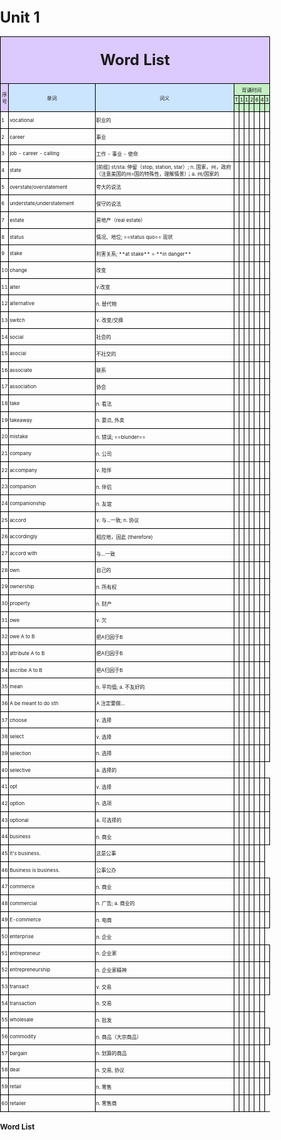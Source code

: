 # Unit 1

<!DOCTYPE html>
<html lang="en">
<head>
    <meta charset="UTF-8">
    <meta name="viewport" content="width=device-width, initial-scale=1.0">
    <title>Wordlist</title>
    <style>
        body {
            font-size: 12px;
            margin: 0;
            padding: 0;
        }
        table {
            width: 100%;
            max-width: 210mm;
            border-collapse: collapse;
        }
        td {
            border: 1px solid black;
            padding: 1px;
            font-size: 8px;
        }
        th {
            vertical-align: middle;
            text-align: center;
        }
        .title-row td {
            background-color: white;
            font-size: 18pt;
            font-weight: bold;
            height: 20mm;
            text-align: center;
            vertical-align: middle;
        }
    </style>
</head>
<body>
    <table>
        <tr class="title-row">
            <td colspan="10" style="background-color: #dcc9fd;text-align: center; vertical-align: middle;">Word List</td>
        </tr>
        <tr style='height:5mm'>
            <td rowspan=3 height=5 style="height:5mm;background-color: #dcc9fd;text-align: center; vertical-align: middle;">序号</td>
            <td rowspan=3 height=5 style="height:5mm;width: 40mm; background-color: #cce5ff; text-align: center; vertical-align: middle;">单词</td>
            <td rowspan=3 height=5 style="height:5mm;width: 80mm;background-color: #cce5ff;text-align: center; vertical-align: middle;">词义</td>
            <td colspan=7 style="height:2mm;width: 60mm;background-color: #c4efc5;text-align: center;">背诵时间</td>
        </tr>
        <tr style="height:2mm;background-color: #c4efc5;">
            <td>T</td>
            <td>1</td>
            <td>1</td>
            <td>2</td>
            <td>6</td>
            <td>4</td>
            <td>3</td>
        </tr>
        <tr style="height:1mm;background-color: #c4efc5;">
            <td>&nbsp;</td>
            <td>&nbsp;</td>
            <td>&nbsp;</td>
            <td>&nbsp;</td>
            <td>&nbsp;</td>
            <td>&nbsp;</td>
            <td>&nbsp;</td>
        </tr>
    <tbody>
        <!-- 第一组 -->
        <tr style='height:20pt'>
            <td>1</td>
            <td>vocational</td>
            <td>职业的</td>
            <td>&nbsp;</td>
            <td>&nbsp;</td>
            <td>&nbsp;</td>
            <td>&nbsp;</td>
            <td>&nbsp;</td>
            <td>&nbsp;</td>
            <td>&nbsp;</td>
        </tr>
        <tr style='height:20pt'>
            <td>2</td>
            <td>career</td>
            <td>事业</td>
            <td>&nbsp;</td>
            <td>&nbsp;</td>
            <td>&nbsp;</td>
            <td>&nbsp;</td>
            <td>&nbsp;</td>
            <td>&nbsp;</td>
            <td>&nbsp;</td>
        </tr>
        <tr style='height:20pt'>
            <td>3</td>
            <td>job - career - calling</td>
            <td>工作 - 事业 - 使命</td>
            <td>&nbsp;</td>
            <td>&nbsp;</td>
            <td>&nbsp;</td>
            <td>&nbsp;</td>
            <td>&nbsp;</td>
            <td>&nbsp;</td>
            <td>&nbsp;</td>
        </tr>
        <!-- 第二组 -->
        <tr style='height:20pt'>
            <td>4</td>
            <td>state</td>
            <td>[前缀] st/sta: 停留（stop, station, star）; n. 国家，州，政府（注意美国的州=国的特殊性，理解情景）；a. 州/国家的</td>
            <td>&nbsp;</td>
            <td>&nbsp;</td>
            <td>&nbsp;</td>
            <td>&nbsp;</td>
            <td>&nbsp;</td>
            <td>&nbsp;</td>
            <td>&nbsp;</td>
        </tr>
        <tr style='height:20pt'>
            <td>5</td>
            <td>overstate/overstatement</td>
            <td>夸大的说法</td>
            <td>&nbsp;</td>
            <td>&nbsp;</td>
            <td>&nbsp;</td>
            <td>&nbsp;</td>
            <td>&nbsp;</td>
            <td>&nbsp;</td>
            <td>&nbsp;</td>
        </tr>
        <tr style='height:20pt'>
            <td>6</td>
            <td>understate/understatement</td>
            <td>保守的说法</td>
            <td>&nbsp;</td>
            <td>&nbsp;</td>
            <td>&nbsp;</td>
            <td>&nbsp;</td>
            <td>&nbsp;</td>
            <td>&nbsp;</td>
            <td>&nbsp;</td>
        </tr>
        <tr style='height:20pt'>
            <td>7</td>
            <td>estate</td>
            <td>房地产（real estate）</td>
            <td>&nbsp;</td>
            <td>&nbsp;</td>
            <td>&nbsp;</td>
            <td>&nbsp;</td>
            <td>&nbsp;</td>
            <td>&nbsp;</td>
            <td>&nbsp;</td>
        </tr>
        <tr style='height:20pt'>
            <td>8</td>
            <td>status</td>
            <td>情况、地位; ==status quo== 现状</td>
            <td>&nbsp;</td>
            <td>&nbsp;</td>
            <td>&nbsp;</td>
            <td>&nbsp;</td>
            <td>&nbsp;</td>
            <td>&nbsp;</td>
            <td>&nbsp;</td>
        </tr>
        <tr style='height:20pt'>
            <td>9</td>
            <td>stake</td>
            <td>利害关系; **at stake** = **in danger**</td>
            <td>&nbsp;</td>
            <td>&nbsp;</td>
            <td>&nbsp;</td>
            <td>&nbsp;</td>
            <td>&nbsp;</td>
            <td>&nbsp;</td>
            <td>&nbsp;</td>
        </tr>
        <!-- 第三组 -->
        <tr style='height:20pt'>
            <td>10</td>
            <td>change</td>
            <td>改变</td>
            <td>&nbsp;</td>
            <td>&nbsp;</td>
            <td>&nbsp;</td>
            <td>&nbsp;</td>
            <td>&nbsp;</td>
            <td>&nbsp;</td>
            <td>&nbsp;</td>
        </tr>
        <tr style='height:20pt'>
            <td>11</td>
            <td>alter</td>
            <td>v.改变</td>
            <td>&nbsp;</td>
            <td>&nbsp;</td>
            <td>&nbsp;</td>
            <td>&nbsp;</td>
            <td>&nbsp;</td>
            <td>&nbsp;</td>
            <td>&nbsp;</td>
        </tr>
        <tr style='height:20pt'>
            <td>12</td>
            <td>alternative</td>
            <td>n. 替代物</td>
            <td>&nbsp;</td>
            <td>&nbsp;</td>
            <td>&nbsp;</td>
            <td>&nbsp;</td>
            <td>&nbsp;</td>
            <td>&nbsp;</td>
            <td>&nbsp;</td>
        </tr>
        <tr style='height:20pt'>
            <td>13</td>
            <td>switch</td>
            <td>v. 改变/交换</td>
            <td>&nbsp;</td>
            <td>&nbsp;</td>
            <td>&nbsp;</td>
            <td>&nbsp;</td>
            <td>&nbsp;</td>
            <td>&nbsp;</td>
            <td>&nbsp;</td>
        </tr>
        <!-- 第四组 -->
        <tr style='height:20pt'>
            <td>14</td>
            <td>social</td>
            <td>社会的</td>
            <td>&nbsp;</td>
            <td>&nbsp;</td>
            <td>&nbsp;</td>
            <td>&nbsp;</td>
            <td>&nbsp;</td>
            <td>&nbsp;</td>
            <td>&nbsp;</td>
        </tr>
        <tr style='height:20pt'>
            <td>15</td>
            <td>asocial</td>
            <td>不社交的</td>
            <td>&nbsp;</td>
            <td>&nbsp;</td>
            <td>&nbsp;</td>
            <td>&nbsp;</td>
            <td>&nbsp;</td>
            <td>&nbsp;</td>
            <td>&nbsp;</td>
        </tr>
        <tr style='height:20pt'>
            <td>16</td>
            <td>associate</td>
            <td>联系</td>
            <td>&nbsp;</td>
            <td>&nbsp;</td>
            <td>&nbsp;</td>
            <td>&nbsp;</td>
            <td>&nbsp;</td>
            <td>&nbsp;</td>
            <td>&nbsp;</td>
        </tr>
        <tr style='height:20pt'>
            <td>17</td>
            <td>association</td>
            <td>协会</td>
            <td>&nbsp;</td>
            <td>&nbsp;</td>
            <td>&nbsp;</td>
            <td>&nbsp;</td>
            <td>&nbsp;</td>
            <td>&nbsp;</td>
            <td>&nbsp;</td>
        </tr>
        <!-- 第五组 -->
        <tr style='height:20pt'>
            <td>18</td>
            <td>take</td>
            <td>n. 看法</td>
            <td>&nbsp;</td>
            <td>&nbsp;</td>
            <td>&nbsp;</td>
            <td>&nbsp;</td>
            <td>&nbsp;</td>
            <td>&nbsp;</td>
            <td>&nbsp;</td>
        </tr>
        <tr style='height:20pt'>
            <td>19</td>
            <td>takeaway</td>
            <td>n. 要点, 外卖</td>
            <td>&nbsp;</td>
            <td>&nbsp;</td>
            <td>&nbsp;</td>
            <td>&nbsp;</td>
            <td>&nbsp;</td>
            <td>&nbsp;</td>
            <td>&nbsp;</td>
        </tr>
        <tr style='height:20pt'>
            <td>20</td>
            <td>mistake</td>
            <td>n. 错误; ==blunder==</td>
            <td>&nbsp;</td>
            <td>&nbsp;</td>
            <td>&nbsp;</td>
            <td>&nbsp;</td>
            <td>&nbsp;</td>
            <td>&nbsp;</td>
            <td>&nbsp;</td>
        </tr>
        <!-- 第六组 -->
        <tr style='height:20pt'>
            <td>21</td>
            <td>company</td>
            <td>n. 公司</td>
            <td>&nbsp;</td>
            <td>&nbsp;</td>
            <td>&nbsp;</td>
            <td>&nbsp;</td>
            <td>&nbsp;</td>
            <td>&nbsp;</td>
            <td>&nbsp;</td>
        </tr>
        <tr style='height:20pt'>
            <td>22</td>
            <td>accompany</td>
            <td>v. 陪伴</td>
            <td>&nbsp;</td>
            <td>&nbsp;</td>
            <td>&nbsp;</td>
            <td>&nbsp;</td>
            <td>&nbsp;</td>
            <td>&nbsp;</td>
            <td>&nbsp;</td>
        </tr>
        <tr style='height:20pt'>
            <td>23</td>
            <td>companion</td>
            <td>n. 伴侣</td>
            <td>&nbsp;</td>
            <td>&nbsp;</td>
            <td>&nbsp;</td>
            <td>&nbsp;</td>
            <td>&nbsp;</td>
            <td>&nbsp;</td>
            <td>&nbsp;</td>
        </tr>
        <tr style='height:20pt'>
            <td>24</td>
            <td>companionship</td>
            <td>n. 友谊</td>
            <td>&nbsp;</td>
            <td>&nbsp;</td>
            <td>&nbsp;</td>
            <td>&nbsp;</td>
            <td>&nbsp;</td>
            <td>&nbsp;</td>
            <td>&nbsp;</td>
        </tr>
        <!-- 第七组 -->
        <tr style='height:20pt'>
            <td>25</td>
            <td>accord</td>
            <td>v. 与...一致; n. 协议</td>
            <td>&nbsp;</td>
            <td>&nbsp;</td>
            <td>&nbsp;</td>
            <td>&nbsp;</td>
            <td>&nbsp;</td>
            <td>&nbsp;</td>
            <td>&nbsp;</td>
        </tr>
        <tr style='height:20pt'>
            <td>26</td>
            <td>accordingly</td>
            <td>相应地，因此 (therefore)</td>
            <td>&nbsp;</td>
            <td>&nbsp;</td>
            <td>&nbsp;</td>
            <td>&nbsp;</td>
            <td>&nbsp;</td>
            <td>&nbsp;</td>
            <td>&nbsp;</td>
        </tr>
        <tr style='height:20pt'>
            <td>27</td>
            <td>accord with</td>
            <td>与...一致</td>
            <td>&nbsp;</td>
            <td>&nbsp;</td>
            <td>&nbsp;</td>
            <td>&nbsp;</td>
            <td>&nbsp;</td>
            <td>&nbsp;</td>
            <td>&nbsp;</td>
        </tr>
        <!-- 第八组 -->
        <tr style='height:20pt'>
            <td>28</td>
            <td>own</td>
            <td>自己的</td>
            <td>&nbsp;</td>
            <td>&nbsp;</td>
            <td>&nbsp;</td>
            <td>&nbsp;</td>
            <td>&nbsp;</td>
            <td>&nbsp;</td>
            <td>&nbsp;</td>
        </tr>
        <tr style='height:20pt'>
            <td>29</td>
            <td>ownership</td>
            <td>n. 所有权</td>
            <td>&nbsp;</td>
            <td>&nbsp;</td>
            <td>&nbsp;</td>
            <td>&nbsp;</td>
            <td>&nbsp;</td>
            <td>&nbsp;</td>
            <td>&nbsp;</td>
        </tr>
        <tr style='height:20pt'>
            <td>30</td>
            <td>property</td>
            <td>n. 财产</td>
            <td>&nbsp;</td>
            <td>&nbsp;</td>
            <td>&nbsp;</td>
            <td>&nbsp;</td>
            <td>&nbsp;</td>
            <td>&nbsp;</td>
            <td>&nbsp;</td>
        </tr>
        <tr style='height:20pt'>
            <td>31</td>
            <td>owe</td>
            <td>v. 欠</td>
            <td>&nbsp;</td>
            <td>&nbsp;</td>
            <td>&nbsp;</td>
            <td>&nbsp;</td>
            <td>&nbsp;</td>
            <td>&nbsp;</td>
            <td>&nbsp;</td>
        </tr>
        <tr style='height:20pt'>
            <td>32</td>
            <td>owe A to B</td>
            <td>把A归因于B</td>
            <td>&nbsp;</td>
            <td>&nbsp;</td>
            <td>&nbsp;</td>
            <td>&nbsp;</td>
            <td>&nbsp;</td>
            <td>&nbsp;</td>
            <td>&nbsp;</td>
        </tr>
        <tr style='height:20pt'>
            <td>33</td>
            <td>attribute A to B</td>
            <td>把A归因于B</td>
            <td>&nbsp;</td>
            <td>&nbsp;</td>
            <td>&nbsp;</td>
            <td>&nbsp;</td>
            <td>&nbsp;</td>
            <td>&nbsp;</td>
            <td>&nbsp;</td>
        </tr>
        <tr style='height:20pt'>
            <td>34</td>
            <td>ascribe A to B</td>
            <td>把A归因于B</td>
            <td>&nbsp;</td>
            <td>&nbsp;</td>
            <td>&nbsp;</td>
            <td>&nbsp;</td>
            <td>&nbsp;</td>
            <td>&nbsp;</td>
            <td>&nbsp;</td>
        </tr>
        <!-- 第九组 -->
        <tr style='height:20pt'>
            <td>35</td>
            <td>mean</td>
            <td>n. 平均值; a. 不友好的</td>
            <td>&nbsp;</td>
            <td>&nbsp;</td>
            <td>&nbsp;</td>
            <td>&nbsp;</td>
            <td>&nbsp;</td>
            <td>&nbsp;</td>
            <td>&nbsp;</td>
        </tr>
        <tr style='height:20pt'>
            <td>36</td>
            <td>A be meant to do sth</td>
            <td>A 注定要做...</td>
            <td>&nbsp;</td>
            <td>&nbsp;</td>
            <td>&nbsp;</td>
            <td>&nbsp;</td>
            <td>&nbsp;</td>
            <td>&nbsp;</td>
            <td>&nbsp;</td>
        </tr>
        <!-- 第十组 -->
        <tr style='height:20pt'>
            <td>37</td>
            <td>choose</td>
            <td>v. 选择</td>
            <td>&nbsp;</td>
            <td>&nbsp;</td>
            <td>&nbsp;</td>
            <td>&nbsp;</td>
            <td>&nbsp;</td>
            <td>&nbsp;</td>
            <td>&nbsp;</td>
        </tr>
        <tr style='height:20pt'>
            <td>38</td>
            <td>select</td>
            <td>v. 选择</td>
            <td>&nbsp;</td>
            <td>&nbsp;</td>
            <td>&nbsp;</td>
            <td>&nbsp;</td>
            <td>&nbsp;</td>
            <td>&nbsp;</td>
            <td>&nbsp;</td>
        </tr>
        <tr style='height:20pt'>
            <td>39</td>
            <td>selection</td>
            <td>n. 选择</td>
            <td>&nbsp;</td>
            <td>&nbsp;</td>
            <td>&nbsp;</td>
            <td>&nbsp;</td>
            <td>&nbsp;</td>
            <td>&nbsp;</td>
            <td>&nbsp;</td>
        </tr>
        <tr style='height:20pt'>
            <td>40</td>
            <td>selective</td>
            <td>a. 选择的</td>
            <td>&nbsp;</td>
            <td>&nbsp;</td>
            <td>&nbsp;</td>
            <td>&nbsp;</td>
            <td>&nbsp;</td>
            <td>&nbsp;</td>
        </tr>
        <tr style='height:20pt'>
            <td>41</td>
            <td>opt</td>
            <td>v. 选择</td>
            <td>&nbsp;</td>
            <td>&nbsp;</td>
            <td>&nbsp;</td>
            <td>&nbsp;</td>
            <td>&nbsp;</td>
            <td>&nbsp;</td>
            <td>&nbsp;</td>
        </tr>
        <tr style='height:20pt'>
            <td>42</td>
            <td>option</td>
            <td>n. 选项</td>
            <td>&nbsp;</td>
            <td>&nbsp;</td>
            <td>&nbsp;</td>
            <td>&nbsp;</td>
            <td>&nbsp;</td>
            <td>&nbsp;</td>
            <td>&nbsp;</td>
        </tr>
        <tr style='height:20pt'>
            <td>43</td>
            <td>optional</td>
            <td>a. 可选择的</td>
            <td>&nbsp;</td>
            <td>&nbsp;</td>
            <td>&nbsp;</td>
            <td>&nbsp;</td>
            <td>&nbsp;</td>
            <td>&nbsp;</td>
            <td>&nbsp;</td>
        </tr>
        <!-- 第十一组 -->
        <tr style='height:20pt'>
            <td>44</td>
            <td>business</td>
            <td>n. 商业</td>
            <td>&nbsp;</td>
            <td>&nbsp;</td>
            <td>&nbsp;</td>
            <td>&nbsp;</td>
            <td>&nbsp;</td>
            <td>&nbsp;</td>
            <td>&nbsp;</td>
        </tr>
        <tr style='height:20pt'>
            <td>45</td>
            <td>It's business.</td>
            <td>这是公事</td>
            <td>&nbsp;</td>
            <td>&nbsp;</td>
            <td>&nbsp;</td>
            <td>&nbsp;</td>
            <td>&nbsp;</td>
            <td>&nbsp;</td>
        </tr>
        <tr style='height:20pt'>
            <td>46</td>
            <td>Business is business.</td>
            <td>公事公办</td>
            <td>&nbsp;</td>
            <td>&nbsp;</td>
            <td>&nbsp;</td>
            <td>&nbsp;</td>
            <td>&nbsp;</td>
            <td>&nbsp;</td>
        </tr>
        <tr style='height:20pt'>
            <td>47</td>
            <td>commerce</td>
            <td>n. 商业</td>
            <td>&nbsp;</td>
            <td>&nbsp;</td>
            <td>&nbsp;</td>
            <td>&nbsp;</td>
            <td>&nbsp;</td>
            <td>&nbsp;</td>
            <td>&nbsp;</td>
        </tr>
        <tr style='height:20pt'>
            <td>48</td>
            <td>commercial</td>
            <td>n. 广告; a. 商业的</td>
            <td>&nbsp;</td>
            <td>&nbsp;</td>
            <td>&nbsp;</td>
            <td>&nbsp;</td>
            <td>&nbsp;</td>
            <td>&nbsp;</td>
            <td>&nbsp;</td>
        </tr>
        <tr style='height:20pt'>
            <td>49</td>
            <td>E-commerce</td>
            <td>n. 电商</td>
            <td>&nbsp;</td>
            <td>&nbsp;</td>
            <td>&nbsp;</td>
            <td>&nbsp;</td>
            <td>&nbsp;</td>
            <td>&nbsp;</td>
            <td>&nbsp;</td>
        </tr>
        <tr style='height:20pt'>
            <td>50</td>
            <td>enterprise</td>
            <td>n. 企业</td>
            <td>&nbsp;</td>
            <td>&nbsp;</td>
            <td>&nbsp;</td>
            <td>&nbsp;</td>
            <td>&nbsp;</td>
            <td>&nbsp;</td>
        </tr>
        <tr style='height:20pt'>
            <td>51</td>
            <td>entrepreneur</td>
            <td>n. 企业家</td>
            <td>&nbsp;</td>
            <td>&nbsp;</td>
            <td>&nbsp;</td>
            <td>&nbsp;</td>
            <td>&nbsp;</td>
            <td>&nbsp;</td>
            <td>&nbsp;</td>
        </tr>
        <tr style='height:20pt'>
            <td>52</td>
            <td>entrepreneurship</td>
            <td>n. 企业家精神</td>
            <td>&nbsp;</td>
            <td>&nbsp;</td>
            <td>&nbsp;</td>
            <td>&nbsp;</td>
            <td>&nbsp;</td>
            <td>&nbsp;</td>
            <td>&nbsp;</td>
        </tr>
        <tr style='height:20pt'>
            <td>53</td>
            <td>transact</td>
            <td>v. 交易</td>
            <td>&nbsp;</td>
            <td>&nbsp;</td>
            <td>&nbsp;</td>
            <td>&nbsp;</td>
            <td>&nbsp;</td>
            <td>&nbsp;</td>
            <td>&nbsp;</td>
        </tr>
        <tr style='height:20pt'>
            <td>54</td>
            <td>transaction</td>
            <td>n. 交易</td>
            <td>&nbsp;</td>
            <td>&nbsp;</td>
            <td>&nbsp;</td>
            <td>&nbsp;</td>
            <td>&nbsp;</td>
            <td>&nbsp;</td>
        </tr>
        <tr style='height:20pt'>
            <td>55</td>
            <td>wholesale</td>
            <td>n. 批发</td>
            <td>&nbsp;</td>
            <td>&nbsp;</td>
            <td>&nbsp;</td>
            <td>&nbsp;</td>
            <td>&nbsp;</td>
            <td>&nbsp;</td>
        </tr>
        <tr style='height:20pt'>
            <td>56</td>
            <td>commodity</td>
            <td>n. 商品（大宗商品）</td>
            <td>&nbsp;</td>
            <td>&nbsp;</td>
            <td>&nbsp;</td>
            <td>&nbsp;</td>
            <td>&nbsp;</td>
            <td>&nbsp;</td>
            <td>&nbsp;</td>
        </tr>
        <tr style='height:20pt'>
            <td>57</td>
            <td>bargain</td>
            <td>n. 划算的商品</td>
            <td>&nbsp;</td>
            <td>&nbsp;</td>
            <td>&nbsp;</td>
            <td>&nbsp;</td>
            <td>&nbsp;</td>
            <td>&nbsp;</td>
        </tr>
        <tr style='height:20pt'>
            <td>58</td>
            <td>deal</td>
            <td>n. 交易, 协议</td>
            <td>&nbsp;</td>
            <td>&nbsp;</td>
            <td>&nbsp;</td>
            <td>&nbsp;</td>
            <td>&nbsp;</td>
            <td>&nbsp;</td>
            <td>&nbsp;</td>
        </tr>
        <tr style='height:20pt'>
            <td>59</td>
            <td>retail</td>
            <td>n. 零售</td>
            <td>&nbsp;</td>
            <td>&nbsp;</td>
            <td>&nbsp;</td>
            <td>&nbsp;</td>
            <td>&nbsp;</td>
            <td>&nbsp;</td>
            <td>&nbsp;</td>
        </tr>
        <tr style='height:20pt'>
            <td>60</td>
            <td>retailer</td>
            <td>n. 零售商</td>
            <td>&nbsp;</td>
            <td>&nbsp;</td>
            <td>&nbsp;</td>
            <td>&nbsp;</td>
            <td>&nbsp;</td>
            <td>&nbsp;</td>
        </tr>
    </tbody>
</table>

**Word List**

</body>
</html>
